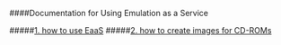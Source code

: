 ####Documentation for Using Emulation as a Service

#####[1. how to use EaaS](runningEaaS)
#####[2. how to create images for CD-ROMs](imagingCDs)
